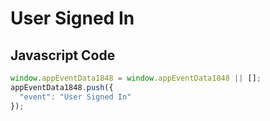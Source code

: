 # User Signed In

## Javascript Code
```js
window.appEventData1848 = window.appEventData1848 || [];
appEventData1848.push({
  "event": "User Signed In"
});
```




